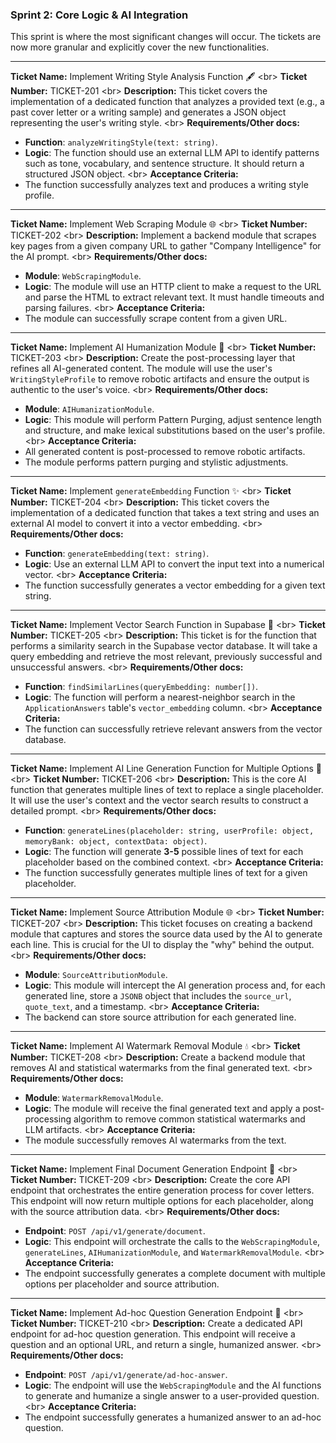 
### **Sprint 2: Core Logic & AI Integration**

This sprint is where the most significant changes will occur. The tickets are now more granular and explicitly cover the new functionalities.

-----

**Ticket Name:** Implement Writing Style Analysis Function 🖋️
\<br\> **Ticket Number:** TICKET-201
\<br\> **Description:** This ticket covers the implementation of a dedicated function that analyzes a provided text (e.g., a past cover letter or a writing sample) and generates a JSON object representing the user's writing style.
\<br\> **Requirements/Other docs:**

  * **Function**: `analyzeWritingStyle(text: string)`.
  * **Logic**: The function should use an external LLM API to identify patterns such as tone, vocabulary, and sentence structure. It should return a structured JSON object.
    \<br\> **Acceptance Criteria:**
  * The function successfully analyzes text and produces a writing style profile.

-----

**Ticket Name:** Implement Web Scraping Module 🌐
\<br\> **Ticket Number:** TICKET-202
\<br\> **Description:** Implement a backend module that scrapes key pages from a given company URL to gather "Company Intelligence" for the AI prompt.
\<br\> **Requirements/Other docs:**

  * **Module**: `WebScrapingModule`.
  * **Logic**: The module will use an HTTP client to make a request to the URL and parse the HTML to extract relevant text. It must handle timeouts and parsing failures.
    \<br\> **Acceptance Criteria:**
  * The module can successfully scrape content from a given URL.

-----

**Ticket Name:** Implement AI Humanization Module 🤖
\<br\> **Ticket Number:** TICKET-203
\<br\> **Description:** Create the post-processing layer that refines all AI-generated content. The module will use the user's `WritingStyleProfile` to remove robotic artifacts and ensure the output is authentic to the user's voice.
\<br\> **Requirements/Other docs:**

  * **Module**: `AIHumanizationModule`.
  * **Logic**: This module will perform Pattern Purging, adjust sentence length and structure, and make lexical substitutions based on the user's profile.
    \<br\> **Acceptance Criteria:**
  * All generated content is post-processed to remove robotic artifacts.
  * The module performs pattern purging and stylistic adjustments.

-----

**Ticket Name:** Implement `generateEmbedding` Function ✨
\<br\> **Ticket Number:** TICKET-204
\<br\> **Description:** This ticket covers the implementation of a dedicated function that takes a text string and uses an external AI model to convert it into a vector embedding.
\<br\> **Requirements/Other docs:**

  * **Function**: `generateEmbedding(text: string)`.
  * **Logic**: Use an external LLM API to convert the input text into a numerical vector.
    \<br\> **Acceptance Criteria:**
  * The function successfully generates a vector embedding for a given text string.

-----

**Ticket Name:** Implement Vector Search Function in Supabase 🔎
\<br\> **Ticket Number:** TICKET-205
\<br\> **Description:** This ticket is for the function that performs a similarity search in the Supabase vector database. It will take a query embedding and retrieve the most relevant, previously successful and unsuccessful answers.
\<br\> **Requirements/Other docs:**

  * **Function**: `findSimilarLines(queryEmbedding: number[])`.
  * **Logic**: The function will perform a nearest-neighbor search in the `ApplicationAnswers` table's `vector_embedding` column.
    \<br\> **Acceptance Criteria:**
  * The function can successfully retrieve relevant answers from the vector database.

-----

**Ticket Name:** Implement AI Line Generation Function for Multiple Options 🤖
\<br\> **Ticket Number:** TICKET-206
\<br\> **Description:** This is the core AI function that generates multiple lines of text to replace a single placeholder. It will use the user's context and the vector search results to construct a detailed prompt.
\<br\> **Requirements/Other docs:**

  * **Function**: `generateLines(placeholder: string, userProfile: object, memoryBank: object, contextData: object)`.
  * **Logic**: The function will generate **3-5** possible lines of text for each placeholder based on the combined context.
    \<br\> **Acceptance Criteria:**
  * The function successfully generates multiple lines of text for a given placeholder.

-----

**Ticket Name:** Implement Source Attribution Module 🌐
\<br\> **Ticket Number:** TICKET-207
\<br\> **Description:** This ticket focuses on creating a backend module that captures and stores the source data used by the AI to generate each line. This is crucial for the UI to display the "why" behind the output.
\<br\> **Requirements/Other docs:**

  * **Module**: `SourceAttributionModule`.
  * **Logic**: This module will intercept the AI generation process and, for each generated line, store a `JSONB` object that includes the `source_url`, `quote_text`, and a timestamp.
    \<br\> **Acceptance Criteria:**
  * The backend can store source attribution for each generated line.

-----

**Ticket Name:** Implement AI Watermark Removal Module 💧
\<br\> **Ticket Number:** TICKET-208
\<br\> **Description:** Create a backend module that removes AI and statistical watermarks from the final generated text.
\<br\> **Requirements/Other docs:**

  * **Module**: `WatermarkRemovalModule`.
  * **Logic**: The module will receive the final generated text and apply a post-processing algorithm to remove common statistical watermarks and LLM artifacts.
    \<br\> **Acceptance Criteria:**
  * The module successfully removes AI watermarks from the text.

-----

**Ticket Name:** Implement Final Document Generation Endpoint 🚀
\<br\> **Ticket Number:** TICKET-209
\<br\> **Description:** Create the core API endpoint that orchestrates the entire generation process for cover letters. This endpoint will now return multiple options for each placeholder, along with the source attribution data.
\<br\> **Requirements/Other docs:**

  * **Endpoint**: `POST /api/v1/generate/document`.
  * **Logic**: This endpoint will orchestrate the calls to the `WebScrapingModule`, `generateLines`, `AIHumanizationModule`, and `WatermarkRemovalModule`.
    \<br\> **Acceptance Criteria:**
  * The endpoint successfully generates a complete document with multiple options per placeholder and source attribution.

-----

**Ticket Name:** Implement Ad-hoc Question Generation Endpoint 🤖
\<br\> **Ticket Number:** TICKET-210
\<br\> **Description:** Create a dedicated API endpoint for ad-hoc question generation. This endpoint will receive a question and an optional URL, and return a single, humanized answer.
\<br\> **Requirements/Other docs:**

  * **Endpoint**: `POST /api/v1/generate/ad-hoc-answer`.
  * **Logic**: The endpoint will use the `WebScrapingModule` and the AI functions to generate and humanize a single answer to a user-provided question.
    \<br\> **Acceptance Criteria:**
  * The endpoint successfully generates a humanized answer to an ad-hoc question.
